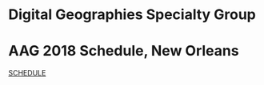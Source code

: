 # Digital Geographies Specialty Group
# AAG 2018 Schedule, New Orleans

[SCHEDULE](https://digitalgeographies.github.io/AAG2018/)

